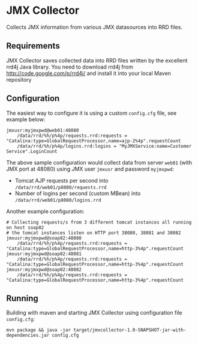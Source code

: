 JMX Collector
=============

Collects JMX information from various JMX datasources into RRD files.

Requirements
------------

JMX Collector saves collected data into RRD files written by the excellent rrd4j Java library.
You need to download rrd4j from <http://code.google.com/p/rrd4j/> and install it into your local Maven repository


Configuration
-------------

The easiest way to configure it is using a custom `config.cfg` file, see example below:

    jmxusr:myjmxpwd@web01:48080
        /data/rrd/%h/p%4p/requests.rrd:requests = "Catalina:type=GlobalRequestProcessor,name=ajp-2%4p".requestCount
        /data/rrd/%h/p%4p/logins.rrd:logins = "MyJMXService:name=Customer Service".LoginCount

The above sample configuration would collect data from server `web01` (with JMX port at 48080) 
using JMX user `jmxusr` and password `myjmxpwd`:

* Tomcat AJP requests per second into `/data/rrd/web01/p8080/requests.rrd`
* Number of logins per second (custom MBean) into `/data/rrd/web01/p8080/logins.rrd`

Another example configuration:

    # Collecting requests/s from 3 different tomcat instances all running on host soap02
    # the tomcat instances listen on HTTP port 38080, 38081 and 38082
    jmxusr:myjmxpwd@soap02:48080
        /data/rrd/%h/p%4p/requests.rrd:requests = "Catalina:type=GlobalRequestProcessor,name=http-3%4p".requestCount
    jmxusr:myjmxpwd@soap02:48081
        /data/rrd/%h/p%4p/requests.rrd:requests = "Catalina:type=GlobalRequestProcessor,name=http-3%4p".requestCount
    jmxusr:myjmxpwd@soap02:48082
        /data/rrd/%h/p%4p/requests.rrd:requests = "Catalina:type=GlobalRequestProcessor,name=http-3%4p".requestCount



Running
-------

Building with maven and starting JMX Collector using configuration file `config.cfg`:

    mvn package && java -jar target/jmxcollector-1.0-SNAPSHOT-jar-with-dependencies.jar config.cfg


